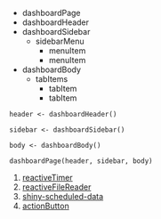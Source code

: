 * dashboardPage
* dashboardHeader  
* dashboardSidebar  
  * sidebarMenu  
     * menuItem  
     * menuItem  
* dashboardBody  
  * tabItems  
    * tabItem  
    * tabItem  


```
header <- dashboardHeader()

sidebar <- dashboardSidebar()

body <- dashboardBody()

dashboardPage(header, sidebar, body)
```

1. [reactiveTimer](https://shiny.rstudio.com/reference/shiny/0.14/reactiveTimer.html)  
2. [reactiveFileReader](https://shiny.rstudio.com/reference/shiny/0.14/reactiveFileReader.html)  
3. [shiny-scheduled-data](https://rviews.rstudio.com/2017/11/15/shiny-and-scheduled-data-r/)  
4. [actionButton](https://shiny.rstudio.com/articles/action-buttons.html)  
